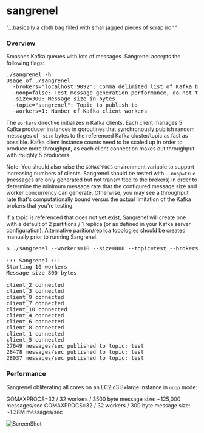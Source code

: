 sangrenel
=========

"...basically a cloth bag filled with small jagged pieces of scrap iron"

### Overview

Smashes Kafka queues with lots of messages. Sangrenel accepts the following flags:

<pre>
./sangrenel -h
Usage of ./sangrenel:
  -brokers="localhost:9092": Comma delimited list of Kafka brokers
  -noop=false: Test message generation performance, do not transmit messages
  -size=300: Message size in bytes
  -topic="sangrenel": Topic to publish to
  -workers=1: Number of Kafka client workers
</pre>

The <code>workers</code> directive initializes n Kafka clients. Each client manages 5 Kafka producer instances in goroutines that synchronously publish random messages of <code>-size</code> bytes to the referenced Kafka cluster/topic as fast as possible. Kafka client instance counts need to be scaled up in order to produce more throughput, as each client connection maxes out throughput with roughly 5 producers. 

Note: You should also raise the <code>GOMAXPROCS</code> environment variable to support increasing numbers of clients. Sangrenel should be tested with <code>--noop=true</code> (messages are only generated but not transmitted to the brokers) in order to determine the minimum message rate that the configured message size and worker concurrency can generate. Otherwise, you may see a throughput rate that's computationally bound versus the actual limitation of the Kafka brokers that you're testing.

If a topic is referenced that does not yet exist, Sangrenel will create one with a default of 2 partitions / 1 replica (or as defined in your Kafka server configuration). Alternative parition/replica topologies should be created manually prior to running Sangrenel.

<pre>
$ ./sangrenel --workers=10 --size=800 --topic=test --brokers=10.0.1.37:9092,10.0.1.40:9092,10.0.1.62:9092

::: Sangrenel :::
Starting 10 workers
Message size 800 bytes

client_2 connected
client_3 connected
client_9 connected
client_7 connected
client_10 connected
client_4 connected
client_6 connected
client_8 connected
client_1 connected
client_5 connected
27649 messages/sec published to topic: test
28478 messages/sec published to topic: test
28037 messages/sec published to topic: test
</pre>

### Performance

Sangrenel obliterating all cores on an EC2 c3.8xlarge instance in <code>noop</code> mode:

GOMAXPROCS=32 / 32 workers / 3500 byte message size: ~125,000 messages/sec
GOMAXPROCS=32 / 32 workers / 300 byte message size: ~1.38M messages/sec

![ScreenShot](http://us-east.manta.joyent.com/jalquiza/public/github/sangrenel.png)

